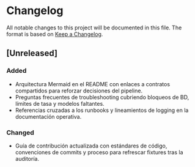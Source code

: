 # Changelog

All notable changes to this project will be documented in this file. The format is based on [Keep a Changelog](https://keepachangelog.com/en/1.0.0/).

## [Unreleased]
### Added
- Arquitectura Mermaid en el README con enlaces a contratos compartidos para reforzar decisiones del pipeline.
- Preguntas frecuentes de troubleshooting cubriendo bloqueos de BD, límites de tasa y modelos faltantes.
- Referencias cruzadas a los runbooks y lineamientos de logging en la documentación operativa.

### Changed
- Guía de contribución actualizada con estándares de código, convenciones de commits y proceso para refrescar fixtures tras la auditoría.
